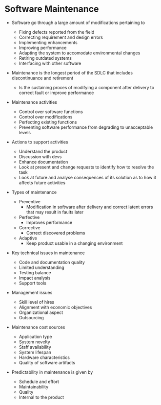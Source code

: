 # Software Maintenance

- Software go through a large amount of modifications pertaining to
  - Fixing defects reported from the field
  - Correcting requirement and design errors
  - Implementing enhancements
  - Improving performance
  - Adapting the system to accomodate environmental changes
  - Retiring outdated systems
  - Interfacing with other software

- Maintenance is the longest period of the SDLC that includes discontinuance and retirement
  - Is the sustaining proces of modifying a component after delivery to correct fault or improve performance

- Maintenance activities
  - Control over software functions
  - Control over modifications
  - Perfecting existing functions
  - Preventing software performance from degrading to unacceptable levels

- Actions to support activities
  - Understand the product
  - Discussion with devs
  - Enhance documentation
  - Look at present and change requests to identify how to resolve the task
  - Look at future and analyse consequences of its solution as to how it affects future activities

- Types of maintenance
  - Preventive
    - Modification in software after delivery and correct latent errors that may result in faults later
  - Perfective
    - Improves performance
  - Corrective
    - Correct discovered problems
  - Adaptive
    - Keep product usable in a changing environment

- Key technical issues in maintenance
  - Code and documentation quality
  - Limited understanding 
  - Testing balance
  - Impact analysis
  - Support tools

- Management issues
  - Skill level of hires
  - Alignment with economic objectives
  - Organizational aspect
  - Outsourcing

- Maintenance cost sources
  - Application type
  - System novelty
  - Staff availability
  - System lifespan
  - Hardware characteristics
  - Quality of software artifacts

- Predictability in maintenance is given by
  - Schedule and effort
  - Maintainability
  - Quality
  - Internal to the product